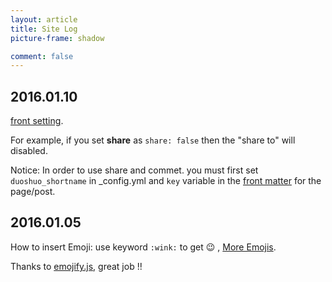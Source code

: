 ```yaml
---
layout: article
title: Site Log
picture-frame: shadow

comment: false
---
```

## 2016.01.10
[front setting](http://jekyllrb.com/docs/frontmatter/).

For example, if you set **share** as ```share: false``` then the "share to" will disabled.

Notice: In order to use share and commet. you must first set ```duoshuo_shortname``` in _config.yml and ```key``` variable in the [front matter](http://jekyllrb.com/docs/frontmatter/) for the page/post.

## 2016.01.05
How to insert Emoji: use keyword ```:wink:``` to get :wink: , [More Emojis](https://emoji.muan.co/).

Thanks to [emojify.js](https://github.com/Ranks/emojify.js), great job !!
